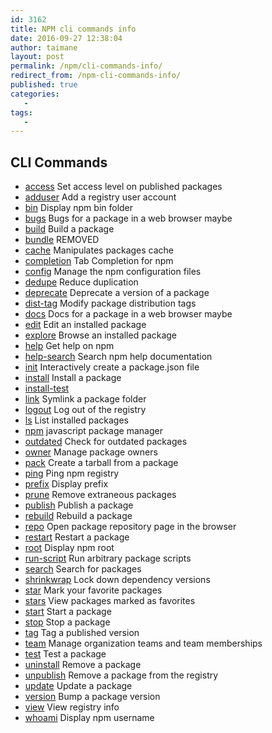 ```yaml
---
id: 3162
title: NPM cli commands info
date: 2016-09-27 12:38:04
author: taimane
layout: post
permalink: /npm/cli-commands-info/
redirect_from: /npm-cli-commands-info/
published: true
categories:
   -
tags:
   -
---
```

## CLI Commands

* <a rel="nofollow" href="https://docs.npmjs.com/cli/access">access</a> <span class="faint heading">Set access level on published packages</span>
* <a rel="nofollow" href="https://docs.npmjs.com/cli/adduser">adduser</a> <span class="faint heading">Add a registry user account</span>
* <a rel="nofollow" href="https://docs.npmjs.com/cli/bin">bin</a> <span class="faint heading">Display npm bin folder</span>
* <a rel="nofollow" href="https://docs.npmjs.com/cli/bugs">bugs</a> <span class="faint heading">Bugs for a package in a web browser maybe</span>
* <a rel="nofollow" href="https://docs.npmjs.com/cli/build">build</a> <span class="faint heading">Build a package</span>
* <a rel="nofollow" href="https://docs.npmjs.com/cli/bundle">bundle</a> <span class="faint heading">REMOVED</span>
* <a rel="nofollow" href="https://docs.npmjs.com/cli/cache">cache</a> <span class="faint heading">Manipulates packages cache</span>
* <a rel="nofollow" href="https://docs.npmjs.com/cli/completion">completion</a> <span class="faint heading">Tab Completion for npm</span>
* <a rel="nofollow" href="https://docs.npmjs.com/cli/config">config</a> <span class="faint heading">Manage the npm configuration files</span>
* <a rel="nofollow" href="https://docs.npmjs.com/cli/dedupe">dedupe</a> <span class="faint heading">Reduce duplication</span>
* <a rel="nofollow" href="https://docs.npmjs.com/cli/deprecate">deprecate</a> <span class="faint heading">Deprecate a version of a package</span>
* <a rel="nofollow" href="https://docs.npmjs.com/cli/dist-tag">dist-tag</a> <span class="faint heading">Modify package distribution tags</span>
* <a rel="nofollow" href="https://docs.npmjs.com/cli/docs">docs</a> <span class="faint heading">Docs for a package in a web browser maybe</span>
* <a rel="nofollow" href="https://docs.npmjs.com/cli/edit">edit</a> <span class="faint heading">Edit an installed package</span>
* <a rel="nofollow" href="https://docs.npmjs.com/cli/explore">explore</a> <span class="faint heading">Browse an installed package</span>
* <a rel="nofollow" href="https://docs.npmjs.com/cli/help">help</a> <span class="faint heading">Get help on npm</span>
* <a rel="nofollow" href="https://docs.npmjs.com/cli/help-search">help-search</a> <span class="faint heading">Search npm help documentation</span>
* <a rel="nofollow" href="https://docs.npmjs.com/cli/init">init</a> <span class="faint heading">Interactively create a package.json file</span>
* <a rel="nofollow" href="https://docs.npmjs.com/cli/install">install</a> <span class="faint heading">Install a package</span>
* <a rel="nofollow" href="https://docs.npmjs.com/cli/install-test">install-test</a>
* <a rel="nofollow" href="https://docs.npmjs.com/cli/link">link</a> <span class="faint heading">Symlink a package folder</span>
* <a rel="nofollow" href="https://docs.npmjs.com/cli/logout">logout</a> <span class="faint heading">Log out of the registry</span>
* <a rel="nofollow" href="https://docs.npmjs.com/cli/ls">ls</a> <span class="faint heading">List installed packages</span>
* <a rel="nofollow" href="https://docs.npmjs.com/cli/npm">npm</a> <span class="faint heading">javascript package manager</span>
* <a rel="nofollow" href="https://docs.npmjs.com/cli/outdated">outdated</a> <span class="faint heading">Check for outdated packages</span>
* <a rel="nofollow" href="https://docs.npmjs.com/cli/owner">owner</a> <span class="faint heading">Manage package owners</span>
* <a rel="nofollow" href="https://docs.npmjs.com/cli/pack">pack</a> <span class="faint heading">Create a tarball from a package</span>
* <a rel="nofollow" href="https://docs.npmjs.com/cli/ping">ping</a> <span class="faint heading">Ping npm registry</span>
* <a rel="nofollow" href="https://docs.npmjs.com/cli/prefix">prefix</a> <span class="faint heading">Display prefix</span>
* <a rel="nofollow" href="https://docs.npmjs.com/cli/prune">prune</a> <span class="faint heading">Remove extraneous packages</span>
* <a rel="nofollow" href="https://docs.npmjs.com/cli/publish">publish</a> <span class="faint heading">Publish a package</span>
* <a rel="nofollow" href="https://docs.npmjs.com/cli/rebuild">rebuild</a> <span class="faint heading">Rebuild a package</span>
* <a rel="nofollow" href="https://docs.npmjs.com/cli/repo">repo</a> <span class="faint heading">Open package repository page in the browser</span>
* <a rel="nofollow" href="https://docs.npmjs.com/cli/restart">restart</a> <span class="faint heading">Restart a package</span>
* <a rel="nofollow" href="https://docs.npmjs.com/cli/root">root</a> <span class="faint heading">Display npm root</span>
* <a rel="nofollow" href="https://docs.npmjs.com/cli/run-script">run-script</a> <span class="faint heading">Run arbitrary package scripts</span>
* <a rel="nofollow" href="https://docs.npmjs.com/cli/search">search</a> <span class="faint heading">Search for packages</span>
* <a rel="nofollow" href="https://docs.npmjs.com/cli/shrinkwrap">shrinkwrap</a> <span class="faint heading">Lock down dependency versions</span>
* <a rel="nofollow" href="https://docs.npmjs.com/cli/star">star</a> <span class="faint heading">Mark your favorite packages</span>
* <a rel="nofollow" href="https://docs.npmjs.com/cli/stars">stars</a> <span class="faint heading">View packages marked as favorites</span>
* <a rel="nofollow" href="https://docs.npmjs.com/cli/start">start</a> <span class="faint heading">Start a package</span>
* <a rel="nofollow" href="https://docs.npmjs.com/cli/stop">stop</a> <span class="faint heading">Stop a package</span>
* <a rel="nofollow" href="https://docs.npmjs.com/cli/tag">tag</a> <span class="faint heading">Tag a published version</span>
* <a rel="nofollow" href="https://docs.npmjs.com/cli/team">team</a> <span class="faint heading">Manage organization teams and team memberships</span>
* <a rel="nofollow" href="https://docs.npmjs.com/cli/test">test</a> <span class="faint heading">Test a package</span>
* <a rel="nofollow" href="https://docs.npmjs.com/cli/uninstall">uninstall</a> <span class="faint heading">Remove a package</span>
* <a rel="nofollow" href="https://docs.npmjs.com/cli/unpublish">unpublish</a> <span class="faint heading">Remove a package from the registry</span>
* <a rel="nofollow" href="https://docs.npmjs.com/cli/update">update</a> <span class="faint heading">Update a package</span>
* <a rel="nofollow" href="https://docs.npmjs.com/cli/version">version</a> <span class="faint heading">Bump a package version</span>
* <a rel="nofollow" href="https://docs.npmjs.com/cli/view">view</a> <span class="faint heading">View registry info</span>
* <a rel="nofollow" href="https://docs.npmjs.com/cli/whoami">whoami</a> <span class="faint heading">Display npm username</span>
